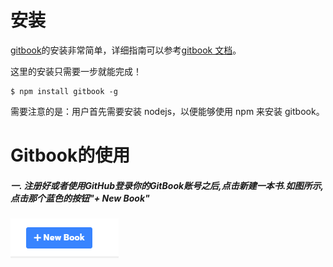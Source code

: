 # 安装

[gitbook](https://github.com/GitbookIO/gitbook)的安装非常简单，详细指南可以参考[gitbook 文档](https://github.com/GitbookIO/gitbook)。

这里的安装只需要一步就能完成！

```
$ npm install gitbook -g

```

需要注意的是：用户首先需要安装 nodejs，以便能够使用 npm 来安装 gitbook。

# Gitbook的使用

##### 一. 注册好或者使用GitHub登录你的GitBook账号之后,点击新建一本书.如图所示,点击那个蓝色的按钮"+ New Book"

![](/assets/import.png)

##### 



